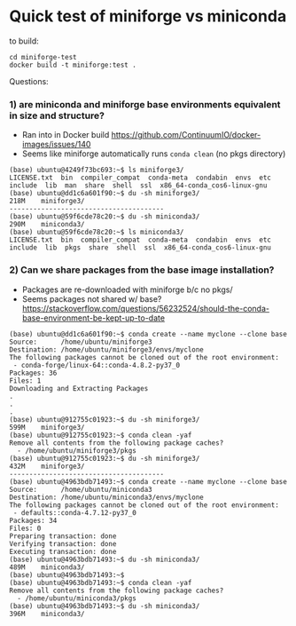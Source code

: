 # Quick test of miniforge vs miniconda

to build:
```
cd miniforge-test
docker build -t miniforge:test .
```

Questions:
### 1) are miniconda and miniforge base environments equivalent in size and structure?
 
* Ran into in Docker build  https://github.com/ContinuumIO/docker-images/issues/140
* Seems like miniforge automatically runs `conda clean` (no pkgs directory) 
```
(base) ubuntu@4249f73bc693:~$ ls miniforge3/
LICENSE.txt  bin  compiler_compat  conda-meta  condabin  envs  etc  include  lib  man  share  shell  ssl  x86_64-conda_cos6-linux-gnu
(base) ubuntu@dd1c6a601f90:~$ du -sh miniforge3/
218M    miniforge3/
---------------------------------------
(base) ubuntu@59f6cde78c20:~$ du -sh miniconda3/
290M	miniconda3/
(base) ubuntu@59f6cde78c20:~$ ls miniconda3/
LICENSE.txt  bin  compiler_compat  conda-meta  condabin  envs  etc  include  lib  pkgs  share  shell  ssl  x86_64-conda_cos6-linux-gnu
```

### 2) Can we share packages from the base image installation?

* Packages are re-downloaded with miniforge b/c no pkgs/
* Seems packages not shared w/ base? https://stackoverflow.com/questions/56232524/should-the-conda-base-environment-be-kept-up-to-date
```
(base) ubuntu@dd1c6a601f90:~$ conda create --name myclone --clone base
Source:      /home/ubuntu/miniforge3
Destination: /home/ubuntu/miniforge3/envs/myclone
The following packages cannot be cloned out of the root environment:
 - conda-forge/linux-64::conda-4.8.2-py37_0
Packages: 36
Files: 1
Downloading and Extracting Packages
.
.
.
(base) ubuntu@912755c01923:~$ du -sh miniforge3/
599M	miniforge3/
(base) ubuntu@912755c01923:~$ conda clean -yaf
Remove all contents from the following package caches?
  - /home/ubuntu/miniforge3/pkgs
(base) ubuntu@912755c01923:~$ du -sh miniforge3/
432M	miniforge3/
---------------------------------------
(base) ubuntu@4963bdb71493:~$ conda create --name myclone --clone base
Source:      /home/ubuntu/miniconda3
Destination: /home/ubuntu/miniconda3/envs/myclone
The following packages cannot be cloned out of the root environment:
 - defaults::conda-4.7.12-py37_0
Packages: 34
Files: 0
Preparing transaction: done
Verifying transaction: done
Executing transaction: done
(base) ubuntu@4963bdb71493:~$ du -sh miniconda3/
489M	miniconda3/
(base) ubuntu@4963bdb71493:~$
(base) ubuntu@4963bdb71493:~$ conda clean -yaf
Remove all contents from the following package caches?
  - /home/ubuntu/miniconda3/pkgs
(base) ubuntu@4963bdb71493:~$ du -sh miniconda3/
396M	miniconda3/
```
